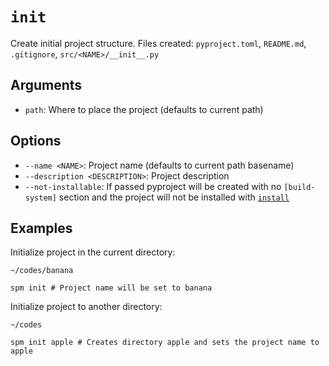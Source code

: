 # `init`

Create initial project structure. Files created: `pyproject.toml`, `README.md`, `.gitignore`, `src/<NAME>/__init__.py`

## Arguments

- `path`: Where to place the project (defaults to current path)

## Options

- `--name <NAME>`: Project name (defaults to current path basename)
- `--description <DESCRIPTION>`: Project description
- `--not-installable`: If passed pyproject will be created with no `[build-system]` section and the project will not be installed with [`install`](install.md)

## Examples

Initialize project in the current directory:

```
~/codes/banana

spm init # Project name will be set to banana
```

Initialize project to another directory:

```
~/codes

spm init apple # Creates directory apple and sets the project name to apple
```

